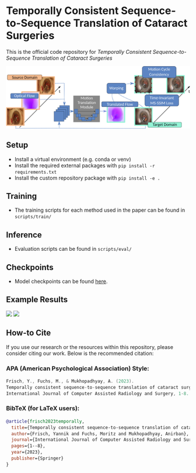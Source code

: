 # Temporally Consistent Sequence-to-Sequence Translation of Cataract Surgeries

This is the official code repository for *Temporally Consistent Sequence-to-Sequence Translation of Cataract Surgeries*

![](figures/model.png)

## Setup

* Install a virtual environment (e.g. conda or venv)
* Install the required external packages with ```pip install -r requirements.txt```
* Install the custom repository package with ```pip install -e .```

## Training 

* The training scripts for each method used in the paper can be found in ```scripts/train/```

## Inference

* Evaluation scripts can be found in ```scripts/eval/```

## Checkpoints

* Model checkpoints can be found [here](https://hessenbox.tu-darmstadt.de/getlink/fiL3QnyLXftJE4zWVojAHQNK/).

## Example Results

![](figures/qualitative_examples_lm.png#gh-light-mode-only)
![](figures/qualitative_examples_dm.png#gh-dark-mode-only)

## How-to Cite

If you use our research or the resources within this repository,
please consider citing our work. Below is the recommended citation:

### APA (American Psychological Association) Style:

```swift
Frisch, Y., Fuchs, M., & Mukhopadhyay, A. (2023).
Temporally consistent sequence-to-sequence translation of cataract surgeries.
International Journal of Computer Assisted Radiology and Surgery, 1-8.
```

### BibTeX (for LaTeX users):

```bibtex
@article{frisch2023temporally,
  title={Temporally consistent sequence-to-sequence translation of cataract surgeries},
  author={Frisch, Yannik and Fuchs, Moritz and Mukhopadhyay, Anirban},
  journal={International Journal of Computer Assisted Radiology and Surgery},
  pages={1--8},
  year={2023},
  publisher={Springer}
}
```